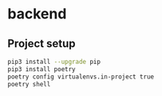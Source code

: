 # backend


## Project setup
```sh
pip3 install --upgrade pip
pip3 install poetry
poetry config virtualenvs.in-project true
poetry shell
```